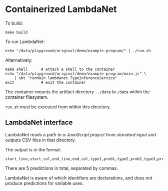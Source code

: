 # Containerized LambdaNet

To build:

    make build

To run LambdaNet:

    echo "/data/playground/original/demo/example-program/" | ./run.sh

Alternatively:

    make shell      # attach a shell to the container
    echo "/data/playground/original/demo/example-program/main.js" \
        | sbt "runMain lambdanet.TypeInferenceService"
    exit            # exit the container

The container mounts the artifact directory `../data` to `/data` within the
container filesystem.

`run.sh` _must_ be executed from within this directory.

## LambdaNet interface

LambdaNet reads a _path to a JavaScript project_ from _standard input_ and
outputs CSV files in that directory.

The output is in the format:

    start_line,start_col,end_line,end_col,type1,prob1,type2,prob2,type3,prob3,type4,prob4,type5,prob5

There are 5 predictions in total, separated by commas.

LambdaNet is aware of which identifiers are declarations, and does not produce
predictions for variable uses.
